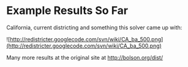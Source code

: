 # Example Results So Far #

California, current districting and something this solver came up with:

![http://redistricter.googlecode.com/svn/wiki/CA_ba_500.png](http://redistricter.googlecode.com/svn/wiki/CA_ba_500.png)

Many more results at the original site at http://bolson.org/dist/